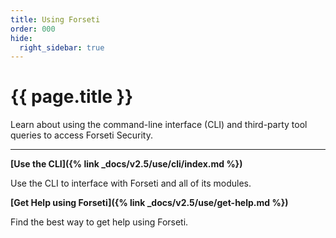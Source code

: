 ```yaml
---
title: Using Forseti
order: 000
hide:
  right_sidebar: true
---
```


# {{ page.title }}

Learn about using the command-line interface (CLI) and third-party tool queries to
access Forseti Security.

---

**[Use the CLI]({% link _docs/v2.5/use/cli/index.md %})**

Use the CLI to interface with Forseti and all of its modules.

**[Get Help using Forseti]({% link _docs/v2.5/use/get-help.md %})**

Find the best way to get help using Forseti.
